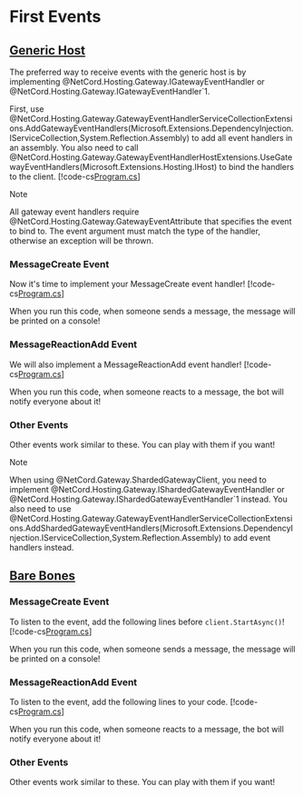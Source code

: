 # First Events

## [Generic Host](#tab/generic-host)

The preferred way to receive events with the generic host is by implementing @NetCord.Hosting.Gateway.IGatewayEventHandler or @NetCord.Hosting.Gateway.IGatewayEventHandler`1.

First, use @NetCord.Hosting.Gateway.GatewayEventHandlerServiceCollectionExtensions.AddGatewayEventHandlers(Microsoft.Extensions.DependencyInjection.IServiceCollection,System.Reflection.Assembly) to add all event handlers in an assembly. You also need to call @NetCord.Hosting.Gateway.GatewayEventHandlerHostExtensions.UseGatewayEventHandlers(Microsoft.Extensions.Hosting.IHost) to bind the handlers to the client.
[!code-cs[Program.cs](FirstEventsHosting/Program.cs?highlight=17,20)]

> [!NOTE]
> All gateway event handlers require @NetCord.Hosting.Gateway.GatewayEventAttribute that specifies the event to bind to. The event argument must match the type of the handler, otherwise an exception will be thrown.

### MessageCreate Event
Now it's time to implement your MessageCreate event handler!
[!code-cs[Program.cs](FirstEventsHosting/MessageCreateHandler.cs)]

When you run this code, when someone sends a message, the message will be printed on a console!

### MessageReactionAdd Event
We will also implement a MessageReactionAdd event handler!
[!code-cs[Program.cs](FirstEventsHosting/MessageReactionAddHandler.cs)]

When you run this code, when someone reacts to a message, the bot will notify everyone about it!

### Other Events
Other events work similar to these. You can play with them if you want!

> [!NOTE]
> When using @NetCord.Gateway.ShardedGatewayClient, you need to implement @NetCord.Hosting.Gateway.IShardedGatewayEventHandler or @NetCord.Hosting.Gateway.IShardedGatewayEventHandler`1 instead. You also need to use @NetCord.Hosting.Gateway.GatewayEventHandlerServiceCollectionExtensions.AddShardedGatewayEventHandlers(Microsoft.Extensions.DependencyInjection.IServiceCollection,System.Reflection.Assembly) to add event handlers instead.

## [Bare Bones](#tab/bare-bones)

### MessageCreate Event
To listen to the event, add the following lines before `client.StartAsync()`!
[!code-cs[Program.cs](FirstEvents/Program.cs#L13-L17)]

When you run this code, when someone sends a message, the message will be printed on a console!

### MessageReactionAdd Event
To listen to the event, add the following lines to your code.
[!code-cs[Program.cs](FirstEvents/Program.cs#L19-L22)]

When you run this code, when someone reacts to a message, the bot will notify everyone about it!

### Other Events
Other events work similar to these. You can play with them if you want!